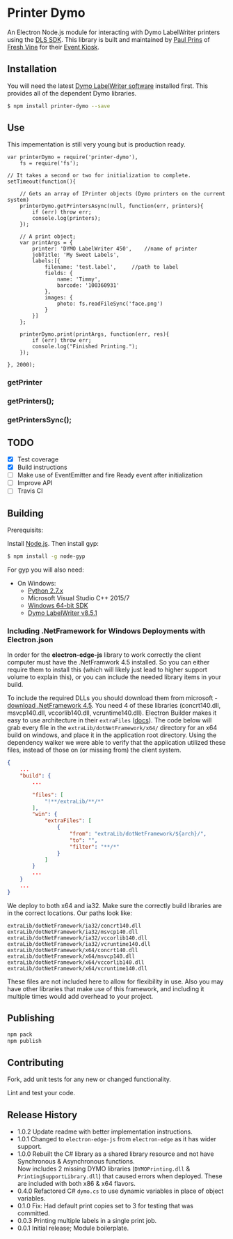 # Printer Dymo

An Electron Node.js module for interacting with Dymo LabelWriter printers using the [DLS SDK](http://developers.dymo.com/). This library is built and maintained by [Paul Prins](https://github.com/paulprins/) of [Fresh Vine](https://freshvine.co/) for their [Event Kiosk](https://freshvine.co/Event-Kiosk/).

## Installation

You will need the latest [Dymo LabelWriter software](http://download.dymo.com/dymo/Software/Win/DLS8Setup.8.5.1.exe) installed first.  This provides all of the dependent Dymo libraries.

``` bash
$ npm install printer-dymo --save
```

## Use

This impementation is still very young but is production ready.

```
var printerDymo = require('printer-dymo'),
	fs = require('fs');

// It takes a second or two for initialization to complete.
setTimeout(function(){

	// Gets an array of IPrinter objects (Dymo printers on the current system)
	printerDymo.getPrintersAsync(null, function(err, printers){
		if (err) throw err;
		console.log(printers);
	});

	// A print object;
	var printArgs = {
		printer: 'DYMO LabelWriter 450',	//name of printer
		jobTitle: 'My Sweet Labels',
		labels:[{
			filename: 'test.label',		//path to label
			fields: {
				name: 'Timmy',
				barcode: '100360931'
			},
			images: {
				photo: fs.readFileSync('face.png')
			}
		}]
	};

	printerDymo.print(printArgs, function(err, res){
		if (err) throw err;
		console.log("Finished Printing.");
	});

}, 2000);

```

### getPrinter

### getPrinters();

### getPrintersSync();

## TODO

- [x] Test coverage  
- [x] Build instructions  
- [ ] Make use of EventEmitter and fire Ready event after initialization  
- [ ] Improve API  
- [ ] Travis CI  

## Building

Prerequisits:

Install [Node.js](https://nodejs.org/en/download/).  Then install gyp:

``` bash
$ npm install -g node-gyp
```

For gyp you will also need:

* On Windows:
  * [Python 2.7.x](https://www.python.org/getit/windows)
  * Microsoft Visual Studio C++ 2015/7
  * [Windows 64-bit SDK](https://msdn.microsoft.com/en-us/windows/desktop/bg162891.aspx)
  * [Dymo LabelWriter v8.5.1](http://download.dymo.com/dymo/Software/Win/DLS8Setup.8.5.1.exe)


### Including .NetFramework for Windows Deployments with Electron.json

In order for the **electron-edge-js** library to work correctly the client computer must have the .NetFramwork 4.5 installed. So you can either require them to install this (which will likely just lead to higher support volume to explain this), or you can include the needed library items in your build.  
  
To include the required DLLs you should download them from microsoft - [download .NetFramework 4.5](https://www.microsoft.com/en-us/download/details.aspx?id=30653). You need 4 of these libraries (concrt140.dll, msvcp140.dll, vccorlib140.dll, vcruntime140.dll). Electron Builder makes it easy to use architecture in their `extraFiles` ([docs](https://www.electron.build/configuration/contents)). The code below will grab every file in the `extraLib/dotNetFramework/x64/` directory for an x64 build on windows, and place it in the application root directory. Using the dependency walker we were able to verify that the application utilized these files, instead of those on (or missing from) the client system. 


```json
{
	...
	"build": {
		...

		"files": [
			"!**/extraLib/**/*"
		],
		"win": {
			"extraFiles": [
				{
					"from": "extraLib/dotNetFramework/${arch}/",
					"to": "",
					"filter": "**/*"
				}
			]
		}
		...
	}
	...
}
```

We deploy to both x64 and ia32. Make sure the correctly build libraries are in the correct locations. Our paths look like:  

	extraLib/dotNetFramework/ia32/concrt140.dll
	extraLib/dotNetFramework/ia32/msvcp140.dll
	extraLib/dotNetFramework/ia32/vccorlib140.dll
	extraLib/dotNetFramework/ia32/vcruntime140.dll
	extraLib/dotNetFramework/x64/concrt140.dll
	extraLib/dotNetFramework/x64/msvcp140.dll
	extraLib/dotNetFramework/x64/vccorlib140.dll
	extraLib/dotNetFramework/x64/vcruntime140.dll

These files are not included here to allow for flexibility in use. Also you may have other libraries that make use of this framework, and including it multiple times would add overhead to your project.

## Publishing

``` bash
npm pack
npm publish
```

## Contributing

Fork, add unit tests for any new or changed functionality.

Lint and test your code.

## Release History

* 1.0.2 Update readme with better implementation instructions.
* 1.0.1 Changed to `electron-edge-js` from `electron-edge` as it has wider support.
* 1.0.0 Rebuilt the C# library as a shared library resource and not have Synchronous & Asynchronous functions.  
	Now includes 2 missing DYMO libraries (`DYMOPrinting.dll` & `PrintingSupportLibrary.dll`) that caused errors when deployed. These are included with both x86 & x64 flavors. 
* 0.4.0 Refactored C# `dymo.cs` to use dynamic variables in place of object variables.  
* 0.1.0 Fix: Had default print copies set to 3 for testing that was committed.  
* 0.0.3 Printing multiple labels in a single print job.  
* 0.0.1 Initial release; Module boilerplate.  
